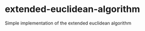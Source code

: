 extended-euclidean-algorithm
============================

Simple implementation of the extended euclidean algorithm
